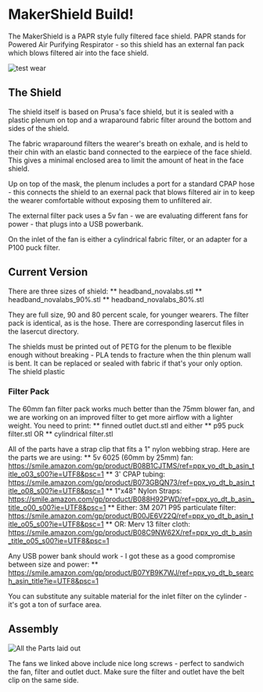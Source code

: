 <h1>MakerShield Build!</h1>

The MakerShield is a PAPR style fully filtered face shield.  PAPR stands for Powered Air Purifying Respirator - so this shield has an external fan pack which blows filtered air into the face shield.

![test wear](https://github.com/nova-labs/Nova-I3/blob/master/PPE/makershield/pictures/full%20test.jpg)


<h2> The Shield </h2>
The shield itself is based on Prusa's face shield, but it is sealed with a plastic plenum on top and a wraparound fabric filter around the bottom and sides of the shield.

The fabric wraparound filters the wearer's breath on exhale, and is held to their chin with an elastic band connected to the earpiece of the face shield.  This gives a minimal enclosed area to limit the amount of heat in the face shield.

Up on top of the mask, the plenum includes a port for a standard CPAP hose - this connects the shield to an exernal pack that blows filtered air in to keep the wearer comfortable without exposing them to unfiltered air.

The external filter pack uses a 5v fan - we are evaluating different fans for power - that plugs into a USB powerbank.

On the inlet of the fan is either a cylindrical fabric filter, or an adapter for a P100 puck filter.


<h2> Current Version </h2>
There are three sizes of shield:
 ** headband_novalabs.stl
 ** headband_novalabs_90%.stl
 ** headband_novalabs_80%.stl

They are full size, 90 and 80 percent scale, for younger wearers.  The filter pack is identical, as is the hose.  There are corresponding lasercut files in the lasercut directory.

The shields must be printed out of PETG for the plenum to be flexible enough without breaking - PLA tends to fracture when the thin plenum wall is bent.  It can be replaced or sealed with fabric if that's your only option.
The shield plastic 


<h3>Filter Pack</h3>
The 60mm fan filter pack works much better than the 75mm blower fan, and we are working on an improved filter to get more airflow with a lighter weight.
You need to print: 
 ** finned outlet duct.stl
and either
 ** p95 puck filter.stl OR
 ** cylindrical filter.stl

All of the parts have a strap clip that fits a 1" nylon webbing strap.
Here are the parts we are using:
 ** 5v 6025 (60mm by 25mm) fan: https://smile.amazon.com/gp/product/B08B1CJTMS/ref=ppx_yo_dt_b_asin_title_o03_s00?ie=UTF8&psc=1
 ** 3' CPAP tubing: https://smile.amazon.com/gp/product/B073GBQN73/ref=ppx_yo_dt_b_asin_title_o08_s00?ie=UTF8&psc=1
 ** 1"x48" Nylon Straps: https://smile.amazon.com/gp/product/B088H92PWD/ref=ppx_yo_dt_b_asin_title_o00_s00?ie=UTF8&psc=1
 ** Either: 3M 2071 P95 particulate filter: https://smile.amazon.com/gp/product/B00JE6V22Q/ref=ppx_yo_dt_b_asin_title_o05_s00?ie=UTF8&psc=1
 **     OR: Merv 13 filter cloth: https://smile.amazon.com/gp/product/B08C9NW62X/ref=ppx_yo_dt_b_asin_title_o05_s00?ie=UTF8&psc=1
 
 Any USB power bank should work - I got these as a good compromise between size and power:
 ** https://smile.amazon.com/gp/product/B07YB9K7WJ/ref=ppx_yo_dt_b_search_asin_title?ie=UTF8&psc=1
 
You can substitute any suitable material for the inlet filter on the cylinder - it's got a ton of surface area.

<h2> Assembly </h2>

![All the Parts laid out](https://github.com/nova-labs/Nova-I3/blob/master/PPE/makershield/pictures/assembly%202.jpg)


The fans we linked above include nice long screws - perfect to sandwich the fan, filter and outlet duct.  Make sure the filter and outlet have the belt clip on the same side.


